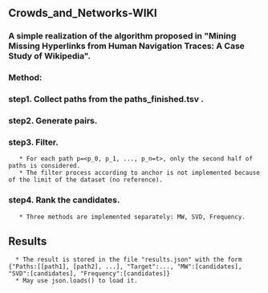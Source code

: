 ## Crowds_and_Networks-WIKI

### A simple realization of the algorithm proposed in "Mining Missing Hyperlinks from Human Navigation Traces: A Case Study of Wikipedia".

### Method:
### step1. Collect paths from the paths_finished.tsv .
### step2. Generate pairs.
### step3. Filter.
       * For each path p=<p_0, p_1, ..., p_n=t>, only the second half of paths is considered.
       * The filter process according to anchor is not implemented because of the limit of the dataset (no reference).
### step4. Rank the candidates.
       * Three methods are implemented separately: MW, SVD, Frequency.

## Results
      * The result is stored in the file "results.json" with the form {"Paths:[[path1], [path2], ...], "Target":..., "MW":[candidates], "SVD":[candidates], "Frequency":[candidates]}
      * May use json.loads() to load it.
